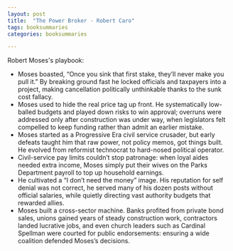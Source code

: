 ```yaml
---
layout: post
title:  "The Power Broker - Robert Caro"
tags: booksummaries
categories: booksummaries

---
```


Robert Moses's playbook:
- Moses boasted, “Once you sink that first stake, they’ll never make you pull it.” By breaking ground fast he locked officials and taxpayers into a project, making cancellation politically unthinkable thanks to the sunk cost fallacy.  
- Moses used to hide the real price tag up front. He systematically low-balled budgets and played down risks to win approval; overruns were addressed only after construction was under way, when legislators felt compelled to keep funding rather than admit an earlier mistake.   
- Moses started as a Progressive Era civil service crusader, but early defeats taught him that raw power, not policy memos, got things built. He evolved from reformist technocrat to hard-nosed political operator.   
- Civil-service pay limits couldn’t stop patronage: when loyal aides needed extra income, Moses simply put their wives on the Parks Department payroll to top up household earnings.  
- He cultivated a “I don’t need the money” image. His reputation for self denial was not correct, he served many of his dozen posts without official salaries, while quietly directing vast authority budgets that rewarded allies.  
- Moses built a cross-sector machine. Banks profited from private bond sales, unions gained years of steady construction work, contractors landed lucrative jobs, and even church leaders such as Cardinal Spellman were courted for public endorsements: ensuring a wide coalition defended Moses’s decisions.   
